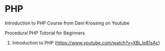 # PHP

Introduction to PHP Course from Dani Krossing on Youtube

Procedural PHP Tutorial for Beginners

1. Introduction to PHP (https://www.youtube.com/watch?v=XBj_le81sAc)
 

 
